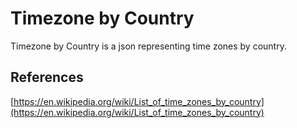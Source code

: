 # Timezone by Country

Timezone by Country is a json representing time zones by country.

## References

[https://en.wikipedia.org/wiki/List_of_time_zones_by_country](https://en.wikipedia.org/wiki/List_of_time_zones_by_country)